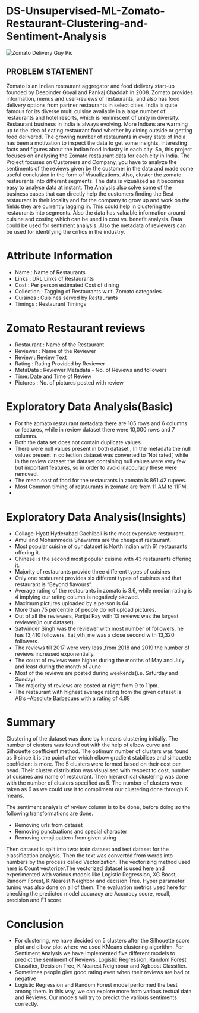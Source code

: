 # DS-Unsupervised-ML-Zomato-Restaurant-Clustering-and-Sentiment-Analysis

![Zomato Delivery Guy Pic](https://github.com/Kovidk/DS-Unsupervised-ML-Zomato-Restaurant-Clustering-and-Sentiment-Analysis/assets/20815224/29ed4eb6-017a-468d-9d18-fca71f23a407)

## PROBLEM STATEMENT
Zomato is an Indian restaurant aggregator and food delivery start-up founded by Deepinder Goyal and Pankaj Chaddah in 2008. Zomato provides information, menus and user-reviews of restaurants, and also has food delivery options from partner restaurants in select cities. India is quite famous for its diverse multi cuisine available in a large number of restaurants and hotel resorts, which is reminiscent of unity in diversity. Restaurant business in India is always evolving. More Indians are warming up to the idea of eating restaurant food whether by dining outside or getting food delivered. The growing number of restaurants in every state of India has been a motivation to inspect the data to get some insights, interesting facts and figures about the Indian food industry in each city. So, this project focuses on analysing the Zomato restaurant data for each city in India. The Project focuses on Customers and Company, you have to analyze the sentiments of the reviews given by the customer in the data and made some useful conclusion in the form of Visualizations. Also, cluster the zomato restaurants into different segments. The data is vizualized as it becomes easy to analyse data at instant. The Analysis also solve some of the business cases that can directly help the customers finding the Best restaurant in their locality and for the company to grow up and work on the fields they are currently lagging in. This could help in clustering the restaurants into segments. Also the data has valuable information around cuisine and costing which can be used in cost vs. benefit analysis. Data could be used for sentiment analysis. Also the metadata of reviewers can be used for identifying the critics in the industry.

# Attribute Information
* Name : Name of Restaurants
* Links : URL Links of Restaurants
* Cost : Per person estimated Cost of dining
* Collection : Tagging of Restaurants w.r.t. Zomato categories
* Cuisines : Cuisines served by Restaurants
* Timings : Restaurant Timings

# Zomato Restaurant reviews
* Restaurant : Name of the Restaurant
* Reviewer : Name of the Reviewer
* Review : Review Text
* Rating : Rating Provided by Reviewer
* MetaData : Reviewer Metadata - No. of Reviews and followers
* Time: Date and Time of Review
* Pictures : No. of pictures posted with review

# Exploratory Data Analysis(Basic)

* For the zomato restaurant metadata there are 105 rows and 6 columns or features, while in review dataset there were 10,000 rows and 7 columns.
* Both the data set does not contain duplicate values.
* There were null values present in both dataset , In the metadata the null values present in collection dataset was converted to ‘Not rated’, while in the review dataset the dataset containing null values were very few but important features, so in order to avoid inaccuracy these were removed.
* The mean cost of food for the restaurants in zomato is 861.42 rupees.
* Most Common timing of restaurants in zomato are from 11 AM to 11PM.
* 
# Exploratory Data Analysis(Insights)

* Collage-Hyatt Hyderabad Gachiboli is the most expensive restaurant.
* Amul and Mohammedia Shawarma are the cheapest restaurant.
* Most popular cuisine of our dataset is North Indian with 61 restaurants offering it.
* Chinese is the second most popular cuisine with 43 restaurants offering it.
* Majority of restaurants provide three different types of cuisines
* Only one restaurant provides six different types of cuisines and that restaurant is “Beyond flavours”.
* Average rating of the restaurants in zomato is 3.6, while median rating is 4 implying our rating column is negatively skewed.
* Maximum pictures uploaded by a person is 64.
* More than 75 percentile of people do not upload pictures.
* Out of all the reviewers, Parijat Ray with 13 reviews was the largest reviewer(in our dataset).
* Satwinder Singh was the reviewer with most number of followers, he has 13,410 followers, Eat_vth_me was a close second with 13,320 followers.
* The reviews till 2017 were very less ,from 2018 and 2019 the number of reviews increased exponentially.
* The count of reviews were higher during the months of May and July and least during the month of June
* Most of the reviews are posted during weekends(i.e. Saturday and Sunday)
* The majority of reviews are posted at night from 9 to 11pm.
* The restaurant with highest average rating from the given dataset is AB’s –Absolute Barbecues with a rating of 4.88

# Summary
Clustering of the dataset was done by k means clustering initially. The number of clusters was found out with the help of elbow curve and Silhouette coefficient method. The optimum number of clusters was found as 6 since it is the point after which elbow gradient stabilises and silhouette coefficient is more. The 5 clusters were formed based on their cost per head. Their cluster distribution was visualised with respect to cost, number of cuisines and name of restaurant. Then hierarchical clustering was done with the number of clusters specified as 5. The number of clusters were taken as 6 as we could use it to compliment our clustering done through K means. 

The sentiment analysis of review column is to be done, before doing so the following transformations are done.
* Removing urls from dataset
* Removing punctuations and special character
* Removing emoji pattern from given string

Then dataset is split into two: train dataset and test dataset for the classification analysis. 
Then the text was converted from words into numbers by the process called Vectorization. The vectorizing method used here is Count vectorizer.The vectorized dataset is used here and experimented with various models like Logistic Regression, XG Boost, Random Forest, K Nearest Neighbor and decision Tree. Hyper parameter tuning was also done on all of them. The evaluation metrics used here for checking the predicted model accuracy are Accuracy score, recall, precision and F1 score. 


# Conclusion

* For clustering, we have decided on 5 clusters after the Silhouette score plot and elbow plot where we used KMeans clustering algorithm.
For Sentiment Analysis we have implemented five different models to predict the sentiment of Reviews. Logistic Regression, Random Forest Classifier, Decision Tree, K Nearest Neighbour and Xgboost Classifier.
* Sometimes people give good rating even when their reviews are bad or negative
* Logistic Regression and Random Forest model performed the best among them. In this way, we can explore more from various textual data and Reviews. Our models will try to predict the various sentiments correctly.
